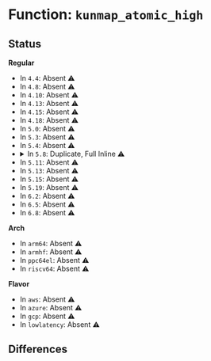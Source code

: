 # Function: <code>kunmap_atomic_high</code>

## Status
<b>Regular</b>
<ul>
<li>
In <code>4.4</code>: Absent ⚠️
</li>
<li>
In <code>4.8</code>: Absent ⚠️
</li>
<li>
In <code>4.10</code>: Absent ⚠️
</li>
<li>
In <code>4.13</code>: Absent ⚠️
</li>
<li>
In <code>4.15</code>: Absent ⚠️
</li>
<li>
In <code>4.18</code>: Absent ⚠️
</li>
<li>
In <code>5.0</code>: Absent ⚠️
</li>
<li>
In <code>5.3</code>: Absent ⚠️
</li>
<li>
In <code>5.4</code>: Absent ⚠️
</li>
<li>
<details>
<summary>In <code>5.8</code>: Duplicate, Full Inline ⚠️</summary>

**Collision:** Static Duplication

**Inline:** Full

**Transformation:** False

**Instances:**

```
In kernel/power/snapshot.c (0)
Location: include/linux/highmem.h:162
Inline: True
```
```
In kernel/dma/swiotlb.c (0)
Location: include/linux/highmem.h:162
Inline: True
```
```
In kernel/kexec_core.c (0)
Location: include/linux/highmem.h:162
Inline: True
```
```
In kernel/debug/kdb/kdb_support.c (0)
Location: include/linux/highmem.h:162
Inline: True
```
```
In kernel/bpf/stackmap.c (0)
Location: include/linux/highmem.h:162
Inline: True
```
```
In kernel/events/uprobes.c (0)
Location: include/linux/highmem.h:162
Inline: True
```
```
In kernel/watch_queue.c (0)
Location: include/linux/highmem.h:162
Inline: True
```
```
In mm/truncate.c (0)
Location: include/linux/highmem.h:162
Inline: True
```
```
In mm/shmem.c (0)
Location: include/linux/highmem.h:162
Inline: True
```
```
In mm/util.c (0)
Location: include/linux/highmem.h:162
Inline: True
```
```
In mm/memory.c (0)
Location: include/linux/highmem.h:162
Inline: True
```
```
In mm/vmalloc.c (0)
Location: include/linux/highmem.h:162
Inline: True
```
```
In mm/page_alloc.c (0)
Location: include/linux/highmem.h:162
Inline: True
```
```
In mm/swapfile.c (0)
Location: include/linux/highmem.h:162
Inline: True
```
```
In mm/zswap.c (0)
Location: include/linux/highmem.h:162
Inline: True
```
```
In mm/ksm.c (0)
Location: include/linux/highmem.h:162
Inline: True
```
```
In mm/page_poison.c (0)
Location: include/linux/highmem.h:162
Inline: True
```
```
In mm/migrate.c (0)
Location: include/linux/highmem.h:162
Inline: True
```
```
In mm/khugepaged.c (0)
Location: include/linux/highmem.h:162
Inline: True
```
```
In mm/zsmalloc.c (0)
Location: include/linux/highmem.h:162
Inline: True
```
```
In mm/userfaultfd.c (0)
Location: include/linux/highmem.h:162
Inline: True
```
```
In fs/read_write.c (0)
Location: include/linux/highmem.h:162
Inline: True
```
```
In fs/exec.c (0)
Location: include/linux/highmem.h:162
Inline: True
```
```
In fs/libfs.c (0)
Location: include/linux/highmem.h:162
Inline: True
```
```
In fs/buffer.c (0)
Location: include/linux/highmem.h:162
Inline: True
```
```
In fs/direct-io.c (0)
Location: include/linux/highmem.h:162
Inline: True
```
```
In fs/mpage.c (0)
Location: include/linux/highmem.h:162
Inline: True
```
```
In fs/aio.c (0)
Location: include/linux/highmem.h:162
Inline: True
```
```
In fs/dax.c (0)
Location: include/linux/highmem.h:162
Inline: True
```
```
In fs/verity/verify.c (0)
Location: include/linux/highmem.h:162
Inline: True
```
```
In fs/iomap/buffered-io.c (0)
Location: include/linux/highmem.h:162
Inline: True
```
```
In fs/ext4/inline.c (0)
Location: include/linux/highmem.h:162
Inline: True
```
```
In fs/ext4/inode.c (0)
Location: include/linux/highmem.h:162
Inline: True
```
```
In fs/ext4/move_extent.c (0)
Location: include/linux/highmem.h:162
Inline: True
```
```
In fs/ext4/page-io.c (0)
Location: include/linux/highmem.h:162
Inline: True
```
```
In fs/ext4/readpage.c (0)
Location: include/linux/highmem.h:162
Inline: True
```
```
In fs/ext4/verity.c (0)
Location: include/linux/highmem.h:162
Inline: True
```
```
In fs/jbd2/transaction.c (0)
Location: include/linux/highmem.h:162
Inline: True
```
```
In fs/jbd2/commit.c (0)
Location: include/linux/highmem.h:162
Inline: True
```
```
In fs/jbd2/journal.c (0)
Location: include/linux/highmem.h:162
Inline: True
```
```
In fs/squashfs/file.c (0)
Location: include/linux/highmem.h:162
Inline: True
```
```
In fs/squashfs/symlink.c (0)
Location: include/linux/highmem.h:162
Inline: True
```
```
In fs/squashfs/file_direct.c (0)
Location: include/linux/highmem.h:162
Inline: True
```
```
In fs/squashfs/page_actor.c (0)
Location: include/linux/highmem.h:162
Inline: True
```
```
In fs/ecryptfs/mmap.c (0)
Location: include/linux/highmem.h:162
Inline: True
```
```
In fs/ecryptfs/read_write.c (0)
Location: include/linux/highmem.h:162
Inline: True
```
```
In fs/fuse/dev.c (0)
Location: include/linux/highmem.h:162
Inline: True
```
```
In fs/fuse/file.c (0)
Location: include/linux/highmem.h:162
Inline: True
```
```
In fs/fuse/readdir.c (0)
Location: include/linux/highmem.h:162
Inline: True
```
```
In security/tomoyo/domain.c (0)
Location: include/linux/highmem.h:162
Inline: True
```
```
In crypto/scatterwalk.c (0)
Location: include/linux/highmem.h:162
Inline: True
```
```
In crypto/skcipher.c (0)
Location: include/linux/highmem.h:162
Inline: True
```
```
In crypto/ahash.c (0)
Location: include/linux/highmem.h:162
Inline: True
```
```
In crypto/shash.c (0)
Location: include/linux/highmem.h:162
Inline: True
```
```
In block/bio.c (0)
Location: include/linux/highmem.h:162
Inline: True
```
```
In block/bounce.c (0)
Location: include/linux/highmem.h:162
Inline: True
```
```
In block/bio-integrity.c (0)
Location: include/linux/highmem.h:162
Inline: True
```
```
In block/t10-pi.c (0)
Location: include/linux/highmem.h:162
Inline: True
```
```
In lib/scatterlist.c (0)
Location: include/linux/highmem.h:162
Inline: True
```
```
In lib/iov_iter.c (0)
Location: include/linux/highmem.h:162
Inline: True
```
```
In arch/x86/lib/usercopy_64.c (0)
Location: include/linux/highmem.h:162
Inline: True
```
```
In drivers/xen/grant-table.c (0)
Location: include/linux/highmem.h:162
Inline: True
```
```
In drivers/xen/balloon.c (0)
Location: include/linux/highmem.h:162
Inline: True
```
```
In drivers/char/virtio_console.c (0)
Location: include/linux/highmem.h:162
Inline: True
```
```
In drivers/block/loop.c (0)
Location: include/linux/highmem.h:162
Inline: True
```
```
In drivers/block/xen-blkfront.c (0)
Location: include/linux/highmem.h:162
Inline: True
```
```
In drivers/scsi/scsi_lib.c (0)
Location: include/linux/highmem.h:162
Inline: True
```
```
In drivers/scsi/sd.c (0)
Location: include/linux/highmem.h:162
Inline: True
```
```
In drivers/ata/libata-sff.c (0)
Location: include/linux/highmem.h:162
Inline: True
```
```
In drivers/md/md-bitmap.c (0)
Location: include/linux/highmem.h:162
Inline: True
```
```
In drivers/edac/edac_mc.c (0)
Location: include/linux/highmem.h:162
Inline: True
```
```
In net/core/skbuff.c (0)
Location: include/linux/highmem.h:162
Inline: True
```
</details>
</li>
<li>
In <code>5.11</code>: Absent ⚠️
</li>
<li>
In <code>5.13</code>: Absent ⚠️
</li>
<li>
In <code>5.15</code>: Absent ⚠️
</li>
<li>
In <code>5.19</code>: Absent ⚠️
</li>
<li>
In <code>6.2</code>: Absent ⚠️
</li>
<li>
In <code>6.5</code>: Absent ⚠️
</li>
<li>
In <code>6.8</code>: Absent ⚠️
</li>
</ul>
<b>Arch</b>
<ul>
<li>
In <code>arm64</code>: Absent ⚠️
</li>
<li>
In <code>armhf</code>: Absent ⚠️
</li>
<li>
In <code>ppc64el</code>: Absent ⚠️
</li>
<li>
In <code>riscv64</code>: Absent ⚠️
</li>
</ul>
<b>Flavor</b>
<ul>
<li>
In <code>aws</code>: Absent ⚠️
</li>
<li>
In <code>azure</code>: Absent ⚠️
</li>
<li>
In <code>gcp</code>: Absent ⚠️
</li>
<li>
In <code>lowlatency</code>: Absent ⚠️
</li>
</ul>

## Differences
